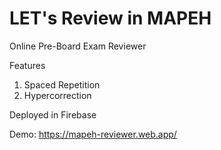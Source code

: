 # LET's Review in MAPEH

Online Pre-Board Exam Reviewer

Features
1. Spaced Repetition
2. Hypercorrection

Deployed in Firebase

Demo:
https://mapeh-reviewer.web.app/
